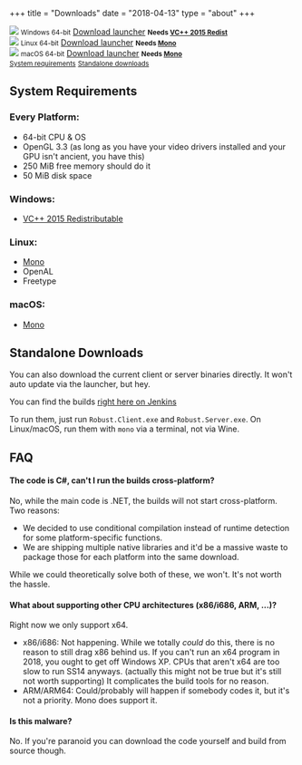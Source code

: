 +++
title = "Downloads"
date = "2018-04-13"
type = "about"
+++

<div id="download-container">
	<div class="download">
		<a href="https://github.com/space-wizards/space-station-14/releases/download/v0.2.0/SS14.Launcher_Windows_x64.zip"><img src="/images/Windows_logo_2012.svg" class="download-image"/></a>
		<small>Windows 64-bit</small>
		<a class="download-link" href="https://github.com/space-wizards/space-station-14/releases/download/v0.2.0/SS14.Launcher_Windows_x64.zip">Download launcher</a>
		<small><strong>Needs <a href="https://aka.ms/vs/16/release/vc_redist.x64.exe">VC++ 2015 Redist</a></strong></small>
	</div>
	<div class="download">
		<a href="https://github.com/space-wizards/space-station-14/releases/download/v0.2.0/SS14.Launcher_Windows_x64.zip"><img src="/images/tux.svg" class="download-image"/></a>
		<small>Linux 64-bit</small>
		<a class="download-link" href="https://github.com/space-wizards/space-station-14/releases/download/v0.2.0/SS14.Launcher_Linux_x64.zip">Download launcher</a>
		<small><strong>Needs <a href="https://www.mono-project.com/download/stable/">Mono</a></strong></small>
	</div>
	<div class="download">
		<a href="https://github.com/space-wizards/space-station-14/releases/download/v0.2.0/SS14.Launcher_macOS_x64.zip"><img src="/images/Apple_logo.svg" class="download-image"/></a>
		<small>macOS 64-bit</small>
		<a class="download-link" href="https://github.com/space-wizards/space-station-14/releases/download/v0.2.0/SS14.Launcher_macOS_x64.zip">Download launcher</a>
		<small><strong>Needs <a href="https://www.mono-project.com/download/stable/">Mono</a></strong></small>
	</div>
</div>

<div id="download-sublinks">
	<small><a href="/about/nightlies/#system-requirements">System requirements</a></small>
	<small><a href="/about/nightlies/#standalone-downloads">Standalone downloads</a></small>
</div>

## System Requirements

### Every Platform:

* 64-bit CPU & OS
* OpenGL 3.3 (as long as you have your video drivers installed and your GPU isn't ancient, you have this)
* 250 MiB free memory should do it
* 50 MiB disk space

### Windows:

* [VC++ 2015 Redistributable](https://aka.ms/vs/16/release/vc_redist.x64.exe)

### Linux:

* [Mono](https://www.mono-project.com/)
* OpenAL
* Freetype

### macOS:

* [Mono](https://www.mono-project.com/)


## Standalone Downloads

You can also download the current client or server binaries directly. It won't auto update via the launcher, but hey.

You can find the builds [right here on Jenkins](https://builds.spacestation14.io/jenkins/job/SS14%20Content/)

To run them, just run `Robust.Client.exe` and `Robust.Server.exe`. On Linux/macOS, run them with `mono` via a terminal, not via Wine.

## FAQ

#### The code is C#, can't I run the builds cross-platform?

No, while the main code is .NET, the builds will not start cross-platform. Two reasons:

* We decided to use conditional compilation instead of runtime detection for some platform-specific functions.
* We are shipping multiple native libraries and it'd be a massive waste to package those for each platform into the same download.

While we could theoretically solve both of these, we won't. It's not worth the hassle.

####  What about supporting other CPU architectures (x86/i686, ARM, ...)?

Right now we only support x64.

* x86/i686: Not happening. While we totally *could* do this, there is no reason to still drag x86 behind us. If you can't run an x64 program in 2018, you ought to get off Windows XP. CPUs that aren't x64 are too slow to run SS14 anyways. (actually this might not be true but it's still not worth supporting) It complicates the build tools for no reason.
* ARM/ARM64: Could/probably will happen if somebody codes it, but it's not a priority. Mono does support it.

####  Is this malware?

No. If you're paranoid you can download the code yourself and build from source though.
